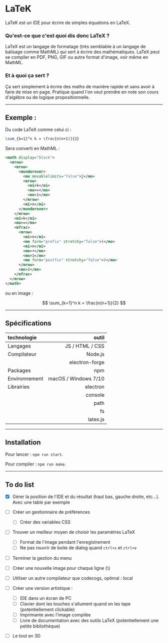 # LaTeK

LaTeK est un IDE pour écrire de simples équations en LaTeX.

### Qu'est-ce que c'est quoi dis donc LaTeX ?

LaTeX est un langage de formatage (très semblable à un langage de balisage comme MathML) qui sert à écrire des mathématiques. LaTeX peut se compiler en PDF, PNG, GIF ou autre format d'image, voir même en MathML.

### Et à quoi ça sert ?

Ça sert simplement à écrire des maths de manière rapide et sans avoir à faire de mise en page. Pratique quand l'on veut prendre en note son cours d'algèbre ou de logique propositionnelle.

---

## Exemple :

Du code LaTeX comme celui ci :

```LaTeX
\sum_{k=1}^n k = \frac{n(n+1)}{2}
```

Sera converti en MathML :

```xml
<math display="block">
  <mrow>
    <mrow>
      <munderover>
        <mo movablelimits="false">∑</mo>
        <mrow>
          <mi>k</mi>
          <mo>=</mo>
          <mn>1</mn>
        </mrow>
        <mi>n</mi>
      </munderover>
    </mrow>
    <mi>k</mi>
    <mo>=</mo>
    <mfrac>
      <mrow>
        <mi>n</mi>
        <mo form="prefix" stretchy="false">(</mo>
        <mi>n</mi>
        <mo>+</mo>
        <mn>1</mn>
        <mo form="postfix" stretchy="false">)</mo>
      </mrow>
      <mn>2</mn>
    </mfrac>
  </mrow>
</math>
```

ou en image :

$$
\sum_{k=1}^n k = \frac{n(n+1)}{2}
$$

---

## Spécifications

| technologie        |                outil |
|:-------------------|---------------------:|
| Langages           |      JS / HTML / CSS |
| Compilateur        |              Node.js |
|                    |       electron-forge |
| Packages           |                  npm |
| Environnement      | macOS / Windows 7/10 |
| Librairies         |             electron |
|                    |              console |
|                    |                 path |
|                    |                   fs |
|                    |             latex.js |

---

## Installation

Pour lancer : `npm run start`.

Pour compiler : `npm run make`.

---

## To do list

- [x] Gérer la position de l'IDE et du résultat (haut bas, gauche droite, etc...). Avec une table par exemple

- [ ] Créer un gestionnaire de préférences
  - [ ] Créer des variables CSS

- [ ] Trouver un meilleur moyen de choisir les paramètres LaTeX
  - [ ] Format de l'image pendant l'enregistrement
  - [ ] Ne pas rouvrir de boite de dialog quand `ctrl+s` et `ctrl+e`

- [ ] Terminer la gestion du menu

- [ ] Créer une nouvelle image pour chaque ligne (\\)

- [ ] Utiliser un autre compilateur que codecogs, optimal : local

- [ ] Créer une version artistique :
  - [ ] IDE dans un écran de PC
  - [ ] Clavier dont les touches s'allument quand on les tape (potentiellement clickable)
  - [ ] Imprimante avec l'image compilée
  - [ ] Livre de documentation avec des outils LaTeX (potentiellement une petite bibliothèque)

- [ ] Le tout en 3D